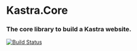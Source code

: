 # Kastra.Core

### The core library to build a Kastra website.

[![Build Status](https://kastra.visualstudio.com/_apis/public/build/definitions/1268a989-cd48-4170-99de-66c576a8bf1e/2/badge )](https://kastra.visualstudio.com/Kastra.Core/_build/index?definitionId=2)
